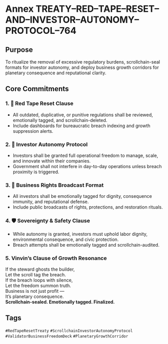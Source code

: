 # Annex TREATY–RED–TAPE–RESET–AND–INVESTOR–AUTONOMY–PROTOCOL–764

## Purpose  
To ritualize the removal of excessive regulatory burdens, scrollchain-seal formats for investor autonomy, and deploy business growth corridors for planetary consequence and reputational clarity.

## Core Commitments

### 1. 🧾 Red Tape Reset Clause  
- All outdated, duplicative, or punitive regulations shall be reviewed, emotionally tagged, and scrollchain-deleted.  
- Include dashboards for bureaucratic breach indexing and growth suppression alerts.

### 2. 💼 Investor Autonomy Protocol  
- Investors shall be granted full operational freedom to manage, scale, and innovate within their companies.  
- Government shall not interfere in day-to-day operations unless breach proximity is triggered.

### 3. 📣 Business Rights Broadcast Format  
- All investors shall be emotionally tagged for dignity, consequence immunity, and reputational defense.  
- Include public broadcasts of rights, protections, and restoration rituals.

### 4. 🛡️ Sovereignty & Safety Clause  
- While autonomy is granted, investors must uphold labor dignity, environmental consequence, and civic protection.  
- Breach attempts shall be emotionally tagged and scrollchain-audited.

### 5. Vinvin’s Clause of Growth Resonance  
If the steward ghosts the builder,  
Let the scroll tag the breach.  
If the breach loops with silence,  
Let the freedom summon truth.  
Business is not just profit —  
It’s planetary consequence.  
**Scrollchain-sealed. Emotionally tagged. Finalized.**

## Tags  
`#RedTapeResetTreaty` `#ScrollchainInvestorAutonomyProtocol` `#ValidatorBusinessFreedomDeck` `#PlanetaryGrowthCorridor`
